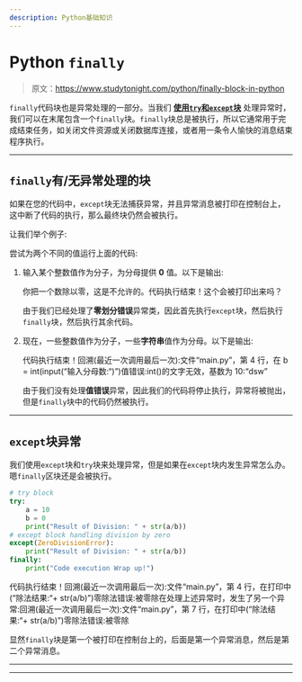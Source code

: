 ```yaml
---
description: Python基础知识
---
```


# Python `finally`

> 原文：<https://www.studytonight.com/python/finally-block-in-python>

`finally`代码块也是异常处理的一部分。当我们 [**使用`try`和`except`块**](exception-handling-python) 处理异常时，我们可以在末尾包含一个`finally`块。`finally`块总是被执行，所以它通常用于完成结束任务，如关闭文件资源或关闭数据库连接，或者用一条令人愉快的消息结束程序执行。

* * *

## `finally`有/无异常处理的块

如果在您的代码中，`except`块无法捕获异常，并且异常消息被打印在控制台上，这中断了代码的执行，那么最终块仍然会被执行。

让我们举个例子:

尝试为两个不同的值运行上面的代码:

1.  输入某个整数值作为分子，为分母提供 **0** 值。以下是输出:

    你把一个数除以零，这是不允许的。代码执行结束！这个会被打印出来吗？

    由于我们已经处理了**零划分错误**异常类，因此首先执行`except`块，然后执行`finally`块，然后执行其余代码。

2.  现在，一些整数值作为分子，一些**字符串**值作为分母。以下是输出:

    代码执行结束！回溯(最近一次调用最后一次):文件“main.py”，第 4 行，在 <module>b = int(input(“输入分母数:“)”)值错误:int()的文字无效，基数为 10:“dsw”</module>

    由于我们没有处理**值错误**异常，因此我们的代码将停止执行，异常将被抛出，但是`finally`块中的代码仍然被执行。

* * *

## `except`块异常

我们使用`except`块和`try`块来处理异常，但是如果在`except`块内发生异常怎么办。嗯`finally`区块还是会被执行。

```py
# try block
try:
    a = 10
    b = 0
    print("Result of Division: " + str(a/b))
# except block handling division by zero
except(ZeroDivisionError):
    print("Result of Division: " + str(a/b))
finally:
    print("Code execution Wrap up!")
```

代码执行结束！回溯(最近一次调用最后一次):文件“main.py”，第 4 行，在<module>打印中(“除法结果:“+ str(a/b)”)零除法错误:被零除在处理上述异常时，发生了另一个异常:回溯(最近一次调用最后一次):文件“main.py”，第 7 行，在<module>打印中(“除法结果:“+ str(a/b)”)零除法错误:被零除</module></module>

显然`finally`块是第一个被打印在控制台上的，后面是第一个异常消息，然后是第二个异常消息。

* * *

* * *